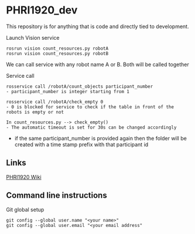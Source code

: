 # PHRI1920_dev

This repository is for anything that is code and directly tied to development.

Launch Vision service
 
    rosrun vision count_resources.py robotA
    rosrun vision count_resources.py robotB

We can call service with any robot name A or B. Both will be called together

Service call

    rosservice call /robotA/count_objects participant_number
    - participant_number is integer starting from 1

    rosservice call /robotA/check_empty 0
    - 0 is blocked for service to check if the table in front of the robots is empty or not

    In count_resources.py --> check_empty()
    - The automatic timeout is set for 30s can be changed accordingly


* if the same participant_number is provided again then the folder will be created with a time stamp prefix with that participant id
## Links ##

[PHRI1920 Wiki](https://www2.informatik.uni-hamburg.de/WTM/wtm/wtmwiki/index.php/Category:Project_Human_Robot_Interaction_2019-20)

## Command line instructions ##
Git global setup

    git config --global user.name "<your name>"
    git config --global user.email "<your email address"



